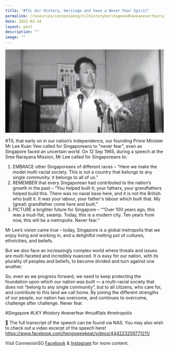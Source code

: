 ```yaml
---
title: "#TIL Our History, Heritage and have a Never Fear Spirit"
permalink: /resources/connexionsg/tilhistoryheritageandhaveaneverfearspirit/
date: 2023-03-24
layout: post
description: ""
image: ""
---
```

![](/images/connexionsg/2023/lee%20kuan%20yew%20.jpg)

#TIL that early on in our nation’s independence, our founding Prime Minister Mr Lee Kuan Yew called for Singaporeans to "never fear", even as Singapore faced an uncertain world.
On 12 Sep 1965, during a speech at the Sree Narayana Mission, Mr Lee called for Singaporeans to:
1. EMBRACE other Singaporeans of different races – “Here we make the model multi-racial society. This is not a country that belongs to any single community: it belongs to all of us.”
2. REMEMBER that every Singaporean had contributed to the nation’s growth in the past – “You helped built it; your fathers, your grandfathers helped build this. There was no naval base here, and it is not the British who built it. It was your labour, your father's labour which built that. My (great) grandfather come here and built.”
3. PICTURE a brighter future for Singapore – ““Over 100 years ago, this was a mud-flat, swamp. Today, this is a modern city. Ten years from now, this will be a metropolis. Never fear.”

Mr Lee’s vision came true – today, Singapore is a global metropolis that we enjoy living and working in, and a delightful melting pot of cultures, ethnicities, and beliefs.

But we also face an increasingly complex world where threats and issues are multi-faceted and incredibly nuanced. It is easy for our nation, with its plurality of peoples and beliefs, to become divided and turn against one another.

So, even as we progress forward, we need to keep protecting the foundation upon which our nation was built — a multi-racial society that does not “belong to any single community”, but to all citizens, who care for, and contribute to this land we call home. By joining the different strengths of our people, our nation has overcome, and continues to overcome, challenge after challenge. Never fear.

#Singapore #LKY #history #neverfear #mudflats #metropolis

📎 The full transcript of the speech can be found via NAS. You may also wish to check out a video excerpt of the speech here! 
https://www.facebook.com/hengsweekeat/videos/444223259771211/

Visit ConnexionSG [Facebook](https://www.facebook.com/ConnexionSG) & [Instagram](https://www.instagram.com/connexionsg/) for more content.